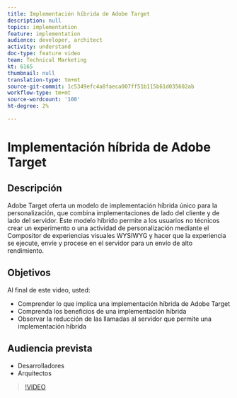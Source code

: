 ```yaml
---
title: Implementación híbrida de Adobe Target
description: null
topics: implementation
feature: implementation
audience: developer, architect
activity: understand
doc-type: feature video
team: Technical Marketing
kt: 6165
thumbnail: null
translation-type: tm+mt
source-git-commit: 1c5349efc4a8faeca007ff51b115b61d035602ab
workflow-type: tm+mt
source-wordcount: '100'
ht-degree: 2%

---
```



# Implementación híbrida de Adobe Target

## Descripción

Adobe Target oferta un modelo de implementación híbrida único para la personalización, que combina implementaciones de lado del cliente y de lado del servidor. Este modelo híbrido permite a los usuarios no técnicos crear un experimento o una actividad de personalización mediante el Compositor de experiencias visuales WYSIWYG y hacer que la experiencia se ejecute, envíe y procese en el servidor para un envío de alto rendimiento. 

## Objetivos

Al final de este video, usted:

* Comprender lo que implica una implementación híbrida de Adobe Target
* Comprenda los beneficios de una implementación híbrida
* Observar la reducción de las llamadas al servidor que permite una implementación híbrida

## Audiencia prevista

* Desarrolladores
* Arquitectos

>[!VIDEO](https://video.tv.adobe.com/v/41698/?quality=12)

<!-- JUDY: add to this once we have documentation. And/or add to this, with links to the on-device decisioning content. For more information, visit the [documentation](https://docs.adobe.com/content/help/en/target/using/implement-target/implementing-target.html). -->
